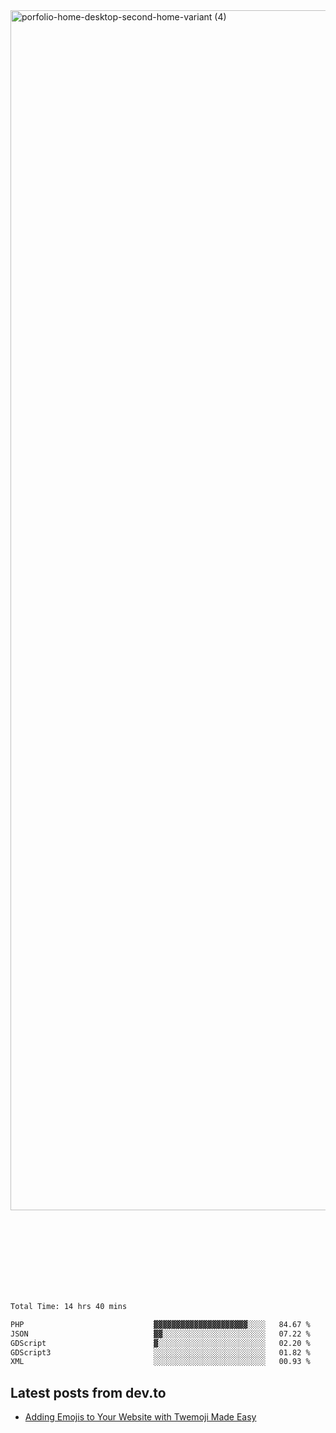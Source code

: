 <img width="1920" alt="porfolio-home-desktop-second-home-variant (4)" src="https://user-images.githubusercontent.com/44812120/231556360-1ee1d327-1a45-4bda-a93d-dd32a34149e4.png">
 
 
 
 
 
 <br><br><br><br><br><br><br>
<!--START_SECTION:waka-->

```txt
Total Time: 14 hrs 40 mins

PHP                             ▓▓▓▓▓▓▓▓▓▓▓▓▓▓▓▓▓▓▓▓▓░░░░   84.67 %
JSON                            ▓▓░░░░░░░░░░░░░░░░░░░░░░░   07.22 %
GDScript                        ▓░░░░░░░░░░░░░░░░░░░░░░░░   02.20 %
GDScript3                       ░░░░░░░░░░░░░░░░░░░░░░░░░   01.82 %
XML                             ░░░░░░░░░░░░░░░░░░░░░░░░░   00.93 %
```

<!--END_SECTION:waka-->

## Latest posts from dev.to
<!-- MEDIUM-STORY-LIST:START -->
- [Adding Emojis to Your Website with Twemoji Made Easy](https://dev.to/danielsebesta/adding-emojis-to-your-website-with-twemoji-made-easy-mc8)
<!-- MEDIUM-STORY-LIST:END -->

